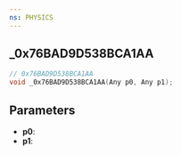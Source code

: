 ```yaml
---
ns: PHYSICS
---
```

## _0x76BAD9D538BCA1AA

```c
// 0x76BAD9D538BCA1AA
void _0x76BAD9D538BCA1AA(Any p0, Any p1);
```

## Parameters
* **p0**:
* **p1**:
